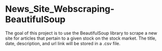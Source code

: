 # News_Site_Webscraping-BeautifulSoup
The goal of this project is to use the BeautifulSoup library to scrape a new site for articles that pertain to a given stock on the stock market. The title, date, description, and url link will be stored in a .csv file.
